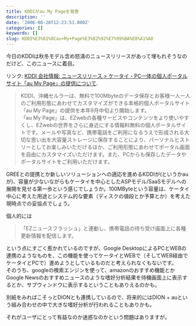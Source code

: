 ```yaml
---
title: KDDIがau My Pageを発表
description: ''
date: '2006-08-28T12:23:51.000Z'
categories: []
keywords: []
slug: KDDI%E3%81%8Cau+My+Page%E3%82%92%E7%99%BA%E8%A1%A8
---
```

今日のKDDIは秋冬モデル含め怒濤のニュースリリースがあって埋もれそうなのだけど、このニュースに着目。

リンク: [KDDI 会社情報: ニュースリリース > ケータイ・PC一体の個人ポータルサイト「au My Page」の提供について](http://www.kddi.com/corporate/news_release/2006/0828b/index.html "KDDI 会社情報: ニュースリリース > ケータイ・PC一体の個人ポータルサイト「au My Page」の提供について").

> KDDI、沖縄セルラーは、無料で100Mbyteのデータ保存とお客様一人一人のご利用形態にあわせてカスタマイズができる本格的個人ポータルサイト「au My Page」の提供を本年9月中旬より開始します。  
> 「au My Page」は、EZwebの各種サービスやコンテンツをより使いやすくし、EZwebの世界をさらに身近にする情報料無料の個人ポータルサイトです。メールや写真など、携帯電話をご利用になるうえで形成される大切な思い出を大容量ストレージに保存することにより、パーソナルヒストリーとしてお楽しみいただけるほか、ご利用形態にあわせてポータル画面を自由にカスタマイズいただけます。また、PCからも保存したデータやポータルサイトをご利用いただけます。

GREEとの提携とか新しいソリューションへの適応を進めるKDDIが(というかauが)、容量が少ないながらもケータイを中心としたASPモデル/SaaSモデルへの展開を見せる第一歩という感じでしょうか。100MByteという容量は、ケータイ中心に考えた用途とシステム的な要素（ディスクの値段とか予算とか）を考えた現時点での妥協点でしょう。

個人的には

> 「EZニュースフラッシュ」と連動し、携帯電話の待ち受け画面上に各種更新情報を配信します。

という点にすごく惹かれているのですが、Google DesktopによるPCとWEBの連携のようなものを、この機能を使ってケータイとWEBで（そしてWEB経由でケータイとPCで）進めようとしているものだと考えられなくもないです。  
そのうち、googleの検索エンジンを使って、amazonのおすすめ機能とかGoogle Newsのおすすめニュースのような嗜好分析結果を待機画面上に表示するとか、サブウィンドウに表示するということもありえるのかも。

別紙をみればこそっとDIONとも連携しているので、将来的にはDION + auという組み合わせの中で大きな嗜好分析が行われることもありかも。

それがユーザにとって有益なのか迷惑なのかという問題はありますが。